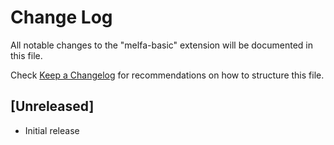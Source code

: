 # Change Log

All notable changes to the "melfa-basic" extension will be documented in this file.

Check [Keep a Changelog](http://keepachangelog.com/) for recommendations on how to structure this file.

## [Unreleased]

- Initial release